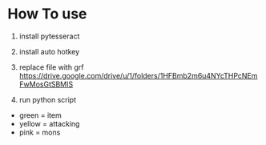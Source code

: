 # How To use

1. install pytesseract
2. install auto hotkey
3. replace file with grf 
https://drive.google.com/drive/u/1/folders/1HFBmb2m6u4NYcTHPcNEmFwMosGtSBMIS

4. run python script 

- green = item
- yellow = attacking
- pink = mons
